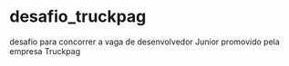 # desafio_truckpag
desafio para concorrer a vaga de desenvolvedor Junior promovido pela empresa Truckpag
